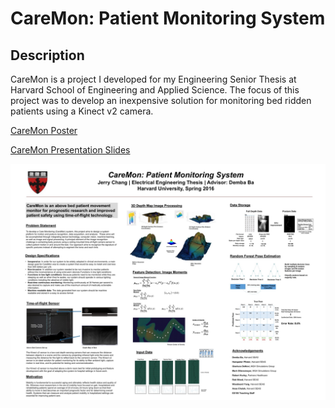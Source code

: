 CareMon: Patient Monitoring System
================

## Description

CareMon is a project I developed for my Engineering Senior Thesis at Harvard School of Engineering and Applied Science. The focus of this project was to develop an inexpensive solution for monitoring bed ridden patients using a Kinect v2 camera. 

<a href="/CareMon_FinalPoster.pdf">CareMon Poster</a>

<a href="/JerryChang_CareMon.pdf">CareMon Presentation Slides</a>

![CareMon Poster](/CareMonPoster.jpg?raw=true "CareMon Poster")




